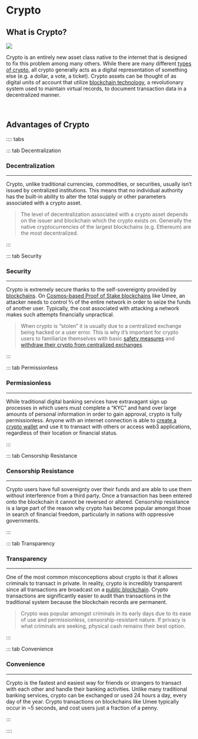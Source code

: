 # Crypto

## What is Crypto?

![](/bg/what-is-crypto.png)

Crypto is an entirely new asset class native to the internet that is designed to fix this problem among many others. While there are many different [types of crypto](/learn-the-basics/crypto-basics/types-of-crypto), all crypto generally acts as a digital representation of something else (e.g. a dollar, a vote, a ticket). Crypto assets can be thought of as digital units of account that utilize [blockchain technology](/learn-the-basics/blockchain-basics/what-is-blockchain), a revolutionary system used to maintain virtual records, to document transaction data in a decentralized manner. 

<br>

## Advantages of Crypto

:::: tabs

::: tab Decentralization

### Decentralization

****

Crypto, unlike traditional currencies, commodities, or securities, usually isn’t issued by centralized institutions. This means that no individual authority has the built-in ability to alter the total supply or other parameters associated with a crypto asset. 

> The level of decentralization associated with a crypto asset depends on the issuer and blockchain which the crypto exists on. Generally the native cryptocurrencies of the largest blockchains (e.g. Ethereum) are the most decentralized.

:::

::: tab Security

### Security

****

Crypto is extremely secure thanks to the self-sovereignty provided by [blockchains](/learn-the-basics/blockchain-basics/what-is-blockchain). On [Cosmos-based Proof of Stake blockchains](/learn-the-basics/cosmos-basics/what-is-cosmos) like Umee, an attacker needs to control ⅔ of the entire network in order to seize the funds of another user. Typically, the cost associated with attacking a network makes such attempts financially unpractical.

> When crypto is “stolen” it is usually due to a centralized exchange being hacked or a user error. This is why it’s important for crypto users to familiarize themselves with basic [safety measures](/learn-the-basics/crypto-basics/crypto-safety) and [withdraw their crypto from centralized exchanges](/users/getting-started/funding-wallet).

:::

::: tab Permissionless

### Permissionless

****

While traditional digital banking services have extravagant sign up processes in which users must complete a “KYC” and hand over large amounts of personal information in order to gain approval, crypto is fully permissionless. Anyone with an internet connection is able to [create a crypto wallet](/users/getting-started/creating-wallet) and use it to transact with others or access web3 applications, regardless of their location or financial status.

:::

::: tab Censorship Resistance

### Censorship Resistance

****

Crypto users have full sovereignty over their funds and are able to use them without interference from a third party. Once a transaction has been entered onto the blockchain it cannot be reversed or altered. Censorship resistance is a large part of the reason why crypto has become popular amongst those in search of financial freedom, particularly in nations with oppressive governments.

:::

::: tab Transparency

### Transparency

****

One of the most common misconceptions about crypto is that it allows criminals to transact in private. In reality, crypto is incredibly transparent since all transactions are broadcast on a [public blockchain](/learn-the-basics/blockchain-basics/what-is-blcokchain). Crypto transactions are significantly easier to audit than transactions in the traditional system because the blockchain records are permanent. 

> Crypto was popular amongst criminals in its early days due to its ease of use and permissionless, censorship-resistant nature. If privacy is what criminals are seeking, physical cash remains their best option.

:::

::: tab Convenience

### Convenience

****

Crypto is the fastest and easiest way for friends or strangers to transact with each other and handle their banking activities. Unlike many traditional banking services, crypto can be exchanged or used 24 hours a day, every day of the year. Crypto transactions on blockchains like Umee typically occur in ~5 seconds, and cost users just a fraction of a penny.

:::

::::